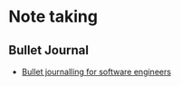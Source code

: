 # Note taking

## Bullet Journal

- [Bullet journalling for software engineers](https://sylormiller.com/posts/2020/bullet-journaling/)
